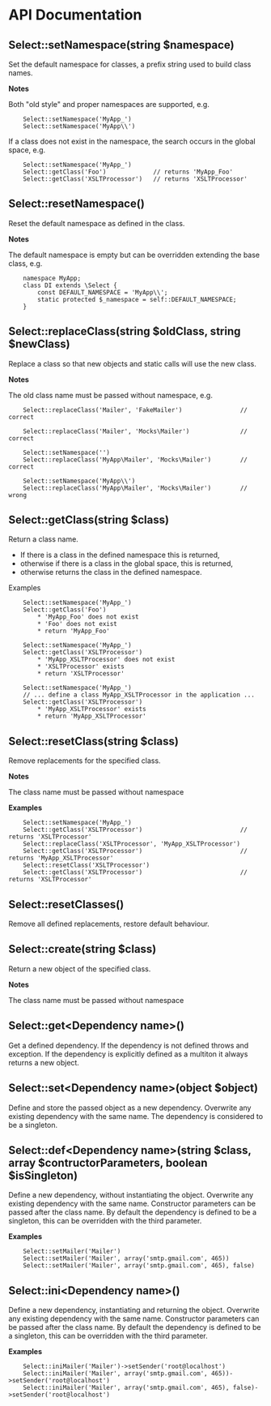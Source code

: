 # API Documentation

## Select::setNamespace(string $namespace)

Set the default namespace for classes, a prefix string used to build class names.

**Notes**

Both "old style" and proper namespaces are supported, e.g.

        Select::setNamespace('MyApp_')
        Select::setNamespace('MyApp\\')

If a class does not exist in the namespace, the search occurs in the global space, e.g.

        Select::setNamespace('MyApp_')
        Select::getClass('Foo')             // returns 'MyApp_Foo'
        Select::getClass('XSLTProcessor')   // returns 'XSLTProcessor'
        
        

## Select::resetNamespace()

Reset the default namespace as defined in the class.

**Notes**

The default namespace is empty but can be overridden extending the base class, e.g.

        namespace MyApp;
        class DI extends \Select {
            const DEFAULT_NAMESPACE = 'MyApp\\';
            static protected $_namespace = self::DEFAULT_NAMESPACE;
        }
        
        
## Select::replaceClass(string $oldClass, string $newClass)

Replace a class so that new objects and static calls will use the new class.
    
**Notes**
    
The old class name must be passed without namespace, e.g.
        
        Select::replaceClass('Mailer', 'FakeMailer')                // correct
        
        Select::replaceClass('Mailer', 'Mocks\Mailer')              // correct
        
        Select::setNamespace('')
        Select::replaceClass('MyApp\Mailer', 'Mocks\Mailer')        // correct
        
        Select::setNamespace('MyApp\\')
        Select::replaceClass('MyApp\Mailer', 'Mocks\Mailer')        // wrong
        
        
## Select::getClass(string $class)

Return a class name.
    
* If there is a class in the defined namespace this is returned,
* otherwise if there is a class in the global space, this is returned,
* otherwise returns the class in the defined namespace.

Examples
    
        Select::setNamespace('MyApp_')
        Select::getClass('Foo')
            * 'MyApp_Foo' does not exist
            * 'Foo' does not exist
            * return 'MyApp_Foo'
    
        Select::setNamespace('MyApp_')
        Select::getClass('XSLTProcessor')
            * 'MyApp_XSLTProcessor' does not exist
            * 'XSLTProcessor' exists
            * return 'XSLTProcessor'
    
        Select::setNamespace('MyApp_')
        // ... define a class MyApp_XSLTProcessor in the application ...
        Select::getClass('XSLTProcessor')
            * 'MyApp_XSLTProcessor' exists
            * return 'MyApp_XSLTProcessor'
        
        
## Select::resetClass(string $class)
        
Remove replacements for the specified class.
    
**Notes**
        
The class name must be passed without namespace
        
**Examples**

        Select::setNamespace('MyApp_')
        Select::getClass('XSLTProcessor')                           // returns 'XSLTProcessor'
        Select::replaceClass('XSLTProcessor', 'MyApp_XSLTProcessor') 
        Select::getClass('XSLTProcessor')                           // returns 'MyApp_XSLTProcessor'
        Select::resetClass('XSLTProcessor')
        Select::getClass('XSLTProcessor')                           // returns 'XSLTProcessor'
        
        
## Select::resetClasses()
        
Remove all defined replacements, restore default behaviour.
        
        
## Select::create(string $class)
        
Return a new object of the specified class.
    
**Notes**

The class name must be passed without namespace
        
## Select::get&lt;Dependency name>()
    
Get a defined dependency.  If the dependency is not defined throws and exception.
If the dependency is explicitly defined as a multiton it always returns a new object.
        
## Select::set&lt;Dependency name>(object $object)
    
Define and store the passed object as a new dependency.  Overwrite any existing
dependency with the same name.  The dependency is considered to be a singleton.
        
## Select::def&lt;Dependency name>(string $class, array $contructorParameters, boolean $isSingleton)
        
Define a new dependency, without instantiating the object.  Overwrite any existing
dependency with the same name.  Constructor parameters can be passed after the class name.
By default the dependency is defined to be a singleton, this can be overridden with the
third parameter.

**Examples**
    
        Select::setMailer('Mailer')
        Select::setMailer('Mailer', array('smtp.gmail.com', 465))
        Select::setMailer('Mailer', array('smtp.gmail.com', 465), false)
        

## Select::ini&lt;Dependency name>()

Define a new dependency, instantiating and returning the object.  Overwrite any existing
dependency with the same name.  Constructor parameters can be passed after the class name.
By default the dependency is defined to be a singleton, this can be overridden with the
third parameter.
    
**Examples**
    
        Select::iniMailer('Mailer')->setSender('root@localhost')
        Select::iniMailer('Mailer', array('smtp.gmail.com', 465))->setSender('root@localhost')
        Select::iniMailer('Mailer', array('smtp.gmail.com', 465), false)->setSender('root@localhost')
        
